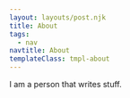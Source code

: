 ```yaml
---
layout: layouts/post.njk
title: About
tags:
  - nav
navtitle: About
templateClass: tmpl-about
---
```


I am a person that writes stuff.
